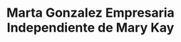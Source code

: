 ---
title: "Marta Gonzalez Empresaria Independiente de Mary Kay"
url: /toledo/marta-gonzalez-empresaria-independiente-de-mary-kay/
shop: Kosmetik
---